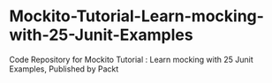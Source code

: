 # Mockito-Tutorial-Learn-mocking-with-25-Junit-Examples
Code Repository for Mockito Tutorial : Learn mocking with 25 Junit Examples, Published by Packt
